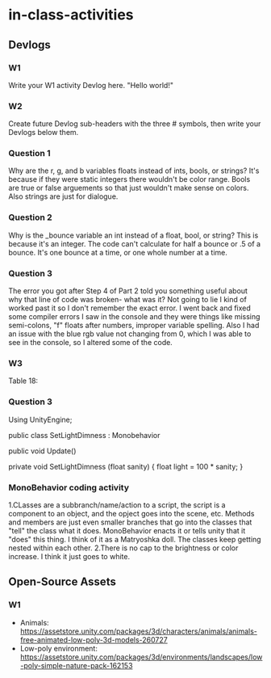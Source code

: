 # in-class-activities
## Devlogs
### W1
Write your W1 activity Devlog here.
"Hello world!"
### W2
Create future Devlog sub-headers with the three # symbols, then write your Devlogs below them.
### Question 1
Why are the r, g, and b variables floats instead of ints, bools, or strings?
It's because if they were static integers there wouldn't be color range. Bools are true or false arguements so that just wouldn't make sense on colors. Also strings are just for dialogue.
### Question 2
Why is the _bounce variable an int instead of a float, bool, or string?
This is because it's an integer. The code can't calculate for half a bounce or .5 of a bounce. It's one bounce at a time, or one whole number at a time.
### Question 3
The error you got after Step 4 of Part 2 told you something useful about why that line of code was broken- what was it?
Not going to lie I kind of worked past it so I don't remember the exact error. I went back and fixed some compiler errors I saw in the console and they were things like missing semi-colons, "f" floats after numbers, improper variable spelling. Also I had an issue with the blue rgb value not changing from  0, which I was able to see in the console, so I altered some of the code.
### W3
Table 18:

### Question 3
Using UnityEngine;

public class SetLightDimness : Monobehavior

public void Update()

private void SetLightDimness (float sanity) {
    float light = 100 * sanity;
}
### MonoBehavior coding activity
1.CLasses are a subbranch/name/action to a script, the script is a component to an object, and the opject goes into the scene, etc. Methods and members are just even smaller branches that go into the classes that "tell" the class what it does. MonoBehavior enacts it or tells unity that it "does" this thing. I think of it as a Matryoshka doll. The classes keep getting nested within each other.
2.There  is no cap to the brightness or color increase. I think it just goes to white.
## Open-Source Assets
### W1
- Animals: https://assetstore.unity.com/packages/3d/characters/animals/animals-free-animated-low-poly-3d-models-260727 
- Low-poly environment: https://assetstore.unity.com/packages/3d/environments/landscapes/low-poly-simple-nature-pack-162153 